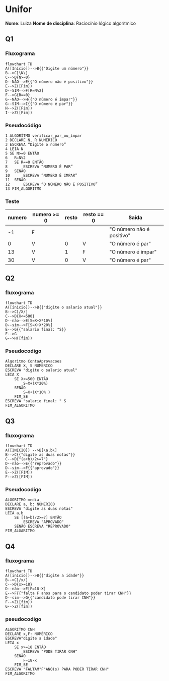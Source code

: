 # Unifor 
**Nome**: Luiza
**Nome de disciplina**: Raciocínio lógico algorítmico

## Q1
### Fluxograma
```mermaid
flowchart TD
A([Início])-->B{{"Digite um número"}}
B-->C[\N\]
C-->D{N>=0}
D--NÃO-->E{{"O número não é positivo"}}
E-->Z([Fim])
D--SIM-->F[R=N%2]
F-->G{R==0}
G--NÃO-->H{{"O número é ímpar"}}
G--SIM-->I{{"O número é par"}}
H-->Z([Fim])
I-->Z([Fim])
```
### Pseudocódigo
```
1 ALGORÍTMO verificar_par_ou_ímpar
2 DECLARE N, R NUMÉRICO
3 ESCREVA “Digite o número”
4 LEIA N
5 SE N>=0 ENTÃO
6 	R⇐N%2
7 	SE R==0 ENTÃO 
8 		ESCREVA “NUMERO É PAR”
9 	SENÃO
10		ESCREVA ”NUMERO É IMPAR”
11 	SENÃO
12 		ESCREVA “O NÚMERO NÃO É POSITIVO”
13 FIM_ALGORITMO
```
### Teste
| numero | numero >= 0 | resto | resto == 0 | Saída |
| -- | -- | -- | -- | -- | 
| -1 | F |   |   | "O número não é positivo" |
| 0  | V | 0 | V | "O número é par" |
| 13 | V | 1 | F | "O número é impar" |
| 30 | V | 0 | V | "O número é par" |

## Q2
### fluxograma 
```mermaid 
flowchart TD
A([ínicio])-->B{{"digite o salario atual"}}
B-->C[/X/]
C-->D{X<=500}
D--não-->E[S=X+X*10%]
D--sim-->F[S=X+X*20%]
E-->G{{"salario final: "S}}
F-->G
G-->H([fim])
```
### Pseudocodigo
```
Algoritmo ContaAprovacoes
DECLARE X, S NUMÉRICO
ESCREVA "digite o salario atual"
LEIA X
	SE X<=500 ENTÃO
		S⇐X+(X*20%)
	SENÃO 
		S⇐X+(X*10% )
	FIM_SE
ESCREVA "salario final: " S
FIM_ALGORITMO
```
## Q3
### fluxograma
```mermaid
flowchart TD
A([INICIO]) -->B[\a,b\]
B-->C{{"digite as duas notas"}}
C-->D{"(a+b)/2>=7"}
D--não-->E{{"reprovado"}}
D--sim-->F{{"aprovado"}}
E-->Z([FIM])
F-->Z([FIM])
```
### Pseudocodigo
```
ALGORITMO media
DECLARE a, b: NÚMERICO
ESCREVA "digite as duas notas"
LEIA a,b
	SE [(a+b)/2>=7] ENTÃO
		ESCREVA "APROVADO"
	SENÃO ESCREVA "REPROVADO"
FIM_ALGARITMO
```
## Q4
### fluxograma
```mermaid
flowchart TD
A([início])-->B{{"digite a idade"}}
B-->C[/x/]
C-->D{x>=18}
D--não-->E[F=18-X]
E-->F{{"falta F anos para o candidato poder tirar CNH"}}
D--sim-->G{{"candidato pode tirar CNH"}}
F-->Z([fim])
G-->Z([fim])
```
### pseudocodigo
```
ALGORITMO CNH
DECLARE x,F: NUMÉRICO
ESCREVA"digite a idade"
LEIA x
	SE x>=18 ENTÃO
		ESCREVA "PODE TIRAR CNH"
	SENÃO
		F⇐18-x
	FIM_SE
ESCREVA "FALTAM"F"ANO(s) PARA PODER TIRAR CNH" 
FIM_ALGORITMO
```
